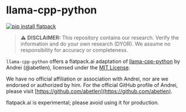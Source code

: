 # llama-cpp-python

[![pip install flatpack](https://img.shields.io/badge/pip%20install-flatpack-5865f2)](https://pypi.org/project/flatpack/)

> :warning: **DISCLAIMER:** This repository contains our research. Verify the information and do your own research (DYOR). We assume no responsibility for accuracy or completeness.

`llama-cpp-python` offers a flatpack.ai adaptation of [llama-cpp-python](https://github.com/abetlen/llama-cpp-python/tree/main) by Andrei (@abetlen), licensed under the [MIT License](https://github.com/abetlen/llama-cpp-python/blob/main/LICENSE.md).

We have no official affiliation or association with Andrei, nor are we endorsed or authorized by him. For the official GitHub profile of Andrei, please visit [https://github.com/abetlen](https://github.com/abetlen).

flatpack.ai is experimental; please avoid using it for production.